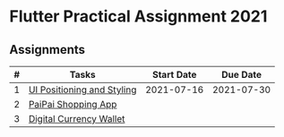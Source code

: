 # Flutter Practical Assignment 2021

## Assignments
| # |Tasks                      	| Start Date 	| Due Date   	|
|---|----------------------------	|------------	|------------	|
| 1 | [UI Positioning and Styling](https://github.com/MichaelCTH/Flutter-Practical-Assignment-2021/tree/master/a1_styling_exercise) 	| 2021-07-16 | 2021-07-30	|
| 2 | [PaiPai Shopping App](https://github.com/MichaelCTH/Flutter-Practical-Assignment-2021/tree/master/a2_paipai_shopping_app)    	  |     |         	|
| 3 | [Digital Currency Wallet](https://github.com/MichaelCTH/Flutter-Practical-Assignment-2021/tree/master/a3_coin_wallet)        	  |     |          	|
